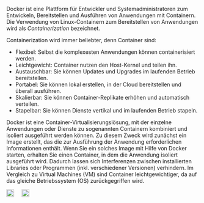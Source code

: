 Docker ist eine Plattform für Entwickler und Systemadministratoren zum Entwickeln, Bereitstellen und Ausführen von Anwendungen mit Containern. 
Die Verwendung von Linux-Containern zum Bereitstellen von Anwendungen wird als _Containerization_ bezeichnet.

Containerization wird immer beliebter, denn Container sind:

- Flexibel: Selbst die komplexesten Anwendungen können containerisiert werden.
- Leichtgewicht: Container nutzen den Host-Kernel und teilen ihn.
- Austauschbar: Sie können Updates und Upgrades im laufenden Betrieb bereitstellen.
- Portabel: Sie können lokal erstellen, in der Cloud bereitstellen und überall ausführen.
- Skalierbar: Sie können Container-Replikate erhöhen und automatisch verteilen.
- Stapelbar: Sie können Dienste vertikal und im laufenden Betrieb stapeln.

Docker ist eine Container-Virtualisierungslösung, mit der einzelne Anwendungen oder Dienste zu sogenannten Containern kombiniert 
und isoliert ausgeführt werden können. 
Zu diesem Zweck wird zunächst ein Image erstellt, das die zur Ausführung der Anwendung erforderlichen Informationen enthält. 
Wenn Sie ein solches Image mit Hilfe von Docker starten, erhalten Sie einen Container, in dem die Anwendung isoliert ausgeführt wird. 
Dadurch lassen sich Interferenzen zwischen installierten Libraries oder Programmen (inkl. verschiedener Versionen) verhindern. 
Im Vergleich zu Virtual Machines (VM) sind Container leichtgewichtiger, da auf das gleiche Betriebssystem (OS) zurückgegriffen wird.

<div class="image_wrapper">
      <div class="image_slot">
        <img
          src="https://gitlab.itsec.ur.de/itsec/uebung/killercoda-scenarios/-/raw/main/docker-introdcution/assets/Docker.svg"
        />
      </div>
      <div class="image_slot">
        <img
          src="https://gitlab.itsec.ur.de/itsec/uebung/killercoda-scenarios/-/raw/main/docker-introdcution/assets/VM.svg"
        />
      </div>
</div>

<style>
      .image_wrapper {
        display: flex;
        gap: 20px;
      }

      .image_wrapper img {
        height: 100%;
      }
</style>
